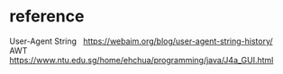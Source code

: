 # reference

User-Agent String &nbsp; https://webaim.org/blog/user-agent-string-history/  
AWT &nbsp; https://www.ntu.edu.sg/home/ehchua/programming/java/J4a_GUI.html  
